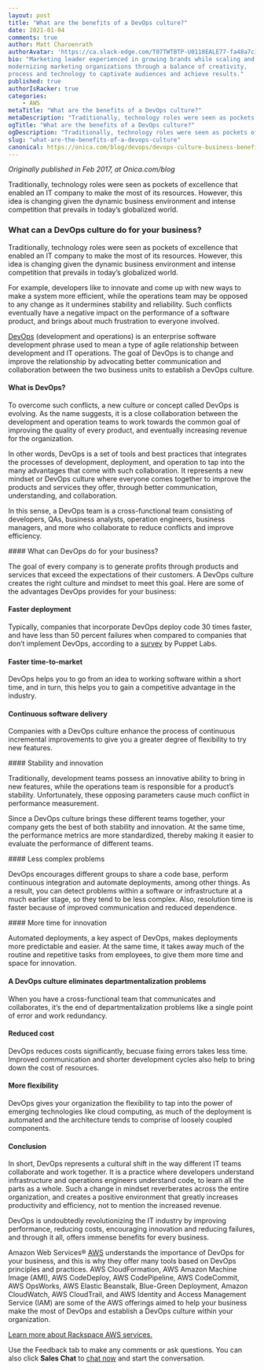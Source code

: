 ```yaml
---
layout: post
title: "What are the benefits of a DevOps culture?"
date: 2021-01-04
comments: true
author: Matt Charoenrath
authorAvatar: 'https://ca.slack-edge.com/T07TWTBTP-U0118EALE77-fa48a7c11b02-72'
bio: "Marketing leader experienced in growing brands while scaling and 
modernizing marketing organizations through a balance of creativity, 
process and technology to captivate audiences and achieve results."
published: true
authorIsRacker: true
categories:
    - AWS
metaTitle: "What are the benefits of a DevOps culture?"
metaDescription: "Traditionally, technology roles were seen as pockets of excellence that enabled an IT company to make the most of its resources. However, this idea is changing given the dynamic business environment and intense competition that prevails in today’s globalized world."
ogTitle: "What are the benefits of a DevOps culture?"
ogDescription: "Traditionally, technology roles were seen as pockets of excellence that enabled an IT company to make the most of its resources. However, this idea is changing given the dynamic business environment and intense competition that prevails in today’s globalized world."
slug: "what-are-the-benefits-of-a-devops-culture"
canonical: https://onica.com/blog/devops/devops-culture-business-benefits/
---
```


*Originally published in Feb 2017, at Onica.com/blog*

Traditionally, technology roles were seen as pockets of excellence that enabled an IT company to make the most of its resources. However, this idea is changing given the dynamic business environment and intense competition that prevails in today’s globalized world.

<!--more-->

### What can a DevOps culture do for your business? 

Traditionally, technology roles were seen as pockets of excellence that enabled an IT company to make the most of its resources. However, this idea is changing given the dynamic business environment and intense competition that prevails in today’s globalized world.

For example, developers like to innovate and come up with new ways to make a system more efficient, while the operations team may be opposed to any change as it undermines stability and reliability. Such conflicts eventually have a negative impact on the performance of a software product, and brings about much frustration to everyone involved.

[DevOps](https://onica.com/amazon-web-services/devops/) (development and operations) is an enterprise software development phrase used to mean a type of agile relationship between development and IT operations. The goal of DevOps is to change and improve the relationship by advocating better communication and collaboration between the two business units to establish a DevOps culture.

#### What is DevOps?

To overcome such conflicts, a new culture or concept called DevOps is evolving. As the name suggests, it is a close collaboration between the development and operation teams to work towards the common goal of improving the quality of every product, and eventually increasing revenue for the organization.

In other words, DevOps is a set of tools and best practices that integrates the processes of development, deployment, and operation to tap into the many advantages that come with such collaboration. It represents a new mindset or DevOps culture where everyone comes together to improve the products and services they offer, through better communication, understanding, and collaboration.

In this sense, a DevOps team is a cross-functional team consisting of developers, QAs, business analysts, operation engineers, business managers, and more who collaborate to reduce conflicts and improve efficiency.

#### What can DevOps do for your business?

The goal of every company is to generate profits through products and services that exceed the expectations of their customers. A DevOps culture creates the right culture and mindset to meet this goal. Here are some of the advantages DevOps provides for your business:

#### Faster deployment

Typically, companies that incorporate DevOps deploy code 30 times faster, and have less than 50 percent failures when compared to companies that don’t implement DevOps, according to a [survey](https://puppet.com/resources/report/2016-state-devops-report/) by Puppet Labs.

#### Faster time-to-market

DevOps helps you to go from an idea to working software within a short time, and in turn, this helps you to gain a competitive advantage in the industry.

#### Continuous software delivery

Companies with a DevOps culture enhance the process of continuous incremental improvements to give you a greater degree of flexibility to try new features.

#### Stability and innovation

Traditionally, development teams possess an innovative ability to bring in new features, while the operations team is responsible for a product’s stability. Unfortunately, these opposing parameters cause much conflict in performance measurement.

Since a DevOps culture brings these different teams together, your company gets the best of both stability and innovation. At the same time, the performance metrics are more standardized, thereby making it easier to evaluate the performance of different teams.

#### Less complex problems

DevOps encourages different groups to share a code base, perform continuous integration and automate deployments, among other things. As a result, you can detect problems within a software or infrastructure at a much earlier stage, so they tend to be less complex. Also, resolution time is faster because of improved communication and reduced dependence.

#### More time for innovation

Automated deployments, a key aspect of DevOps, makes deployments more predictable and easier. At the same time, it takes away much of the routine and repetitive tasks from employees, to give them more time and space for innovation.

#### A DevOps culture eliminates departmentalization problems

When you have a cross-functional team that communicates and collaborates, it’s the end of departmentalization problems like a single point of error and work redundancy.

#### Reduced cost

DevOps reduces costs significantly, becuase fixing errors takes less time. Improved communication and shorter development cycles also help to bring down the cost of resources.

#### More flexibility

DevOps gives your organization the flexibility to tap into the power of emerging technologies like cloud computing, as much of the deployment is automated and the architecture tends to comprise of loosely coupled components.

#### Conclusion

In short, DevOps represents a cultural shift in the way different IT teams collaborate and work together. It is a practice where developers understand infrastructure and operations engineers understand code, to learn all the parts as a whole. Such a change in mindset reverberates across the entire organization, and creates a positive environment that greatly increases productivity and efficiency, not to mention the increased revenue.

DevOps is undoubtedly revolutionizing the IT industry by improving performance, reducing costs, encouraging innovation and reducing failures, and through it all, offers immense benefits for every business.

Amazon Web Services&reg; [AWS](https://onica.com/amazon-web-services/) understands the importance of DevOps for your business, and this is why they offer many tools based on DevOps principles and practices. AWS CloudFormation, AWS Amazon Machine Image (AMI), AWS CodeDeploy, AWS CodePipeline, AWS CodeCommit, AWS OpsWorks, AWS Elastic Beanstalk, Blue-Green Deployment, Amazon CloudWatch, AWS CloudTrail, and AWS Identity and Access Management Service (IAM) are some of the AWS offerings aimed to help your business make the most of DevOps and establish a DevOps culture within your organization.

<a class="cta teal" id="cta" href="https://www.rackspace.com/cloud/aws">Learn more about Rackspace AWS services.</a>

Use the Feedback tab to make any comments or ask questions. You can also click
**Sales Chat** to [chat now](https://www.rackspace.com/) and start the conversation.

